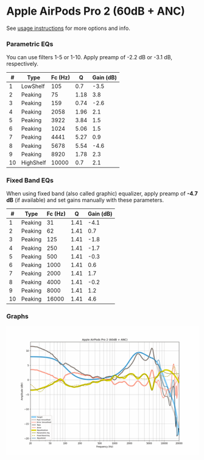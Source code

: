 # Apple AirPods Pro 2 (60dB + ANC)
See [usage instructions](https://github.com/jaakkopasanen/AutoEq#usage) for more options and info.

### Parametric EQs
You can use filters 1-5 or 1-10. Apply preamp of -2.2 dB or -3.1 dB, respectively.

|   # | Type      |   Fc (Hz) |    Q |   Gain (dB) |
|-----|-----------|-----------|------|-------------|
|   1 | LowShelf  |       105 | 0.7  |        -3.5 |
|   2 | Peaking   |        75 | 1.18 |         3.8 |
|   3 | Peaking   |       159 | 0.74 |        -2.6 |
|   4 | Peaking   |      2058 | 1.96 |         2.1 |
|   5 | Peaking   |      3922 | 3.84 |         1.5 |
|   6 | Peaking   |      1024 | 5.06 |         1.5 |
|   7 | Peaking   |      4441 | 5.27 |         0.9 |
|   8 | Peaking   |      5678 | 5.54 |        -4.6 |
|   9 | Peaking   |      8920 | 1.78 |         2.3 |
|  10 | HighShelf |     10000 | 0.7  |         2.1 |

### Fixed Band EQs
When using fixed band (also called graphic) equalizer, apply preamp of **-4.7 dB** (if available) and set gains manually with these parameters.

|   # | Type    |   Fc (Hz) |    Q |   Gain (dB) |
|-----|---------|-----------|------|-------------|
|   1 | Peaking |        31 | 1.41 |        -4.1 |
|   2 | Peaking |        62 | 1.41 |         0.7 |
|   3 | Peaking |       125 | 1.41 |        -1.8 |
|   4 | Peaking |       250 | 1.41 |        -1.7 |
|   5 | Peaking |       500 | 1.41 |        -0.3 |
|   6 | Peaking |      1000 | 1.41 |         0.6 |
|   7 | Peaking |      2000 | 1.41 |         1.7 |
|   8 | Peaking |      4000 | 1.41 |        -0.2 |
|   9 | Peaking |      8000 | 1.41 |         1.2 |
|  10 | Peaking |     16000 | 1.41 |         4.6 |

### Graphs
![](./Apple%20AirPods%20Pro%202%20(60dB%20+%20ANC).png)

